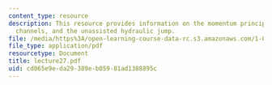 ```yaml
---
content_type: resource
description: This resource provides information on the momentum principle for open
  channels, and the unassisted hydraulic jump.
file: /media/https%3A/open-learning-course-data-rc.s3.amazonaws.com/1-060-engineering-mechanics-ii-spring-2006/cd065e9eda29389eb05981ad1388895c_lecture27.pdf
file_type: application/pdf
resourcetype: Document
title: lecture27.pdf
uid: cd065e9e-da29-389e-b059-81ad1388895c
---
```

